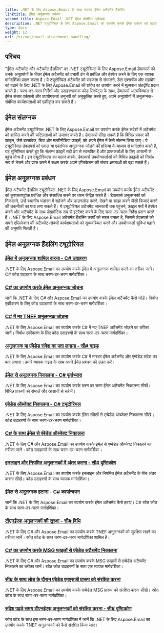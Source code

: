 ```yaml
---
title: .NET के लिए Aspose.Email के साथ मास्टर ईमेल अटैचमेंट हैंडलिंग
linktitle: ईमेल अनुलग्नक प्रबंधन
second_title: Aspose.Email .NET ईमेल प्रोसेसिंग एपीआई
description: .NET ट्यूटोरियल के लिए Aspose.Email का उपयोग करके ईमेल प्रबंधन को बढ़ावा दें। सुव्यवस्थित प्रसंस्करण, विश्लेषण और डेटा-संचालित अंतर्दृष्टि सीखें। चरण-दर-चरण मार्गदर्शिका प्रदान की गई.
type: docs
weight: 12
url: /hi/net/email-attachment-handling/
---
```

## परिचय

"ईमेल अटैचमेंट और अटैचमेंट हैंडलिंग" पर .NET ट्यूटोरियल के लिए Aspose.Email डेवलपर्स को उनके अनुप्रयोगों के भीतर ईमेल अटैचमेंट को प्रभावी ढंग से प्रबंधित और हेरफेर करने के लिए एक व्यापक मार्गदर्शिका प्रदान करता है। ये ट्यूटोरियल अटैचमेंट को सहजता से संभालने, डेटा एक्सचेंज और सहयोग को बढ़ाने के लिए .NET के लिए Aspose.Email की शक्ति का उपयोग करने में मूल्यवान अंतर्दृष्टि प्रदान करते हैं। चरण-दर-चरण निर्देशों और उदाहरणात्मक कोड स्निपेट्स के साथ, डेवलपर्स आत्मविश्वास से ईमेल संचार वर्कफ़्लो और उपयोगकर्ता अनुभवों को अनुकूलित करते हुए, अपने अनुप्रयोगों में अनुलग्नक-संबंधित कार्यक्षमताओं को एकीकृत कर सकते हैं।

## ईमेल संलग्नक

ईमेल अटैचमेंट ट्यूटोरियल .NET के लिए Aspose.Email का उपयोग करके ईमेल संदेशों में अटैचमेंट को शामिल करने की जटिलताओं को उजागर करते हैं। डेवलपर्स सीख सकते हैं कि विभिन्न प्रकार की फ़ाइल, जैसे दस्तावेज़, चित्र और मल्टीमीडिया फ़ाइलें, को अपने ईमेल में कैसे संलग्न किया जाए। ये ट्यूटोरियल डेवलपर्स को एकल या एकाधिक अनुलग्नक जोड़ने की प्रक्रिया के माध्यम से मार्गदर्शन करते हैं, यह सुनिश्चित करते हुए कि संलग्न फ़ाइलें सही ढंग से स्वरूपित हैं और प्राप्तकर्ताओं के लिए आसानी से पहुंच योग्य हैं। इन ट्यूटोरियल्स का पालन करके, डेवलपर्स उपयोगकर्ताओं को विभिन्न फ़ाइलों को निर्बाध रूप से भेजने और प्राप्त करने में सक्षम करके अपने एप्लिकेशन की संचार क्षमताओं को बढ़ा सकते हैं।

## ईमेल अनुलग्नक प्रबंधन

ईमेल अटैचमेंट हैंडलिंग ट्यूटोरियल .NET के लिए Aspose.Email का उपयोग करके ईमेल अटैचमेंट को कुशलतापूर्वक प्रबंधित और संसाधित करने पर ध्यान केंद्रित करते हैं। डेवलपर्स अनुलग्नकों को निकालने, उन्हें स्थानीय भंडारण में सहेजने और डाउनलोड करने, देखने या साझा करने जैसी क्रियाएं करने की तकनीकों का पता लगा सकते हैं। ये ट्यूटोरियल अटैचमेंट जानकारी तक पहुंचने, फ़ाइल पथों में हेरफेर करने और अटैचमेंट के साथ प्रोग्रामेटिक रूप से इंटरैक्ट करने के लिए चरण-दर-चरण निर्देश प्रदान करते हैं। .NET के लिए Aspose.Email अटैचमेंट हैंडलिंग कार्यों को सरल बनाता है, जिससे डेवलपर्स को अपने एप्लिकेशन की अटैचमेंट-संबंधी कार्यक्षमताओं को सुव्यवस्थित करने और उपयोगकर्ता सुविधा बढ़ाने की अनुमति मिलती है।

## ईमेल अनुलग्नक हैंडलिंग ट्यूटोरियल
### [ईमेल में अनुलग्नक शामिल करना - C# उदाहरण](./including-attachments-in-email-csharp-example/)
.NET के लिए Aspose.Email का उपयोग करके ईमेल में अनुलग्नक शामिल करने का तरीका जानें। C# कोड उदाहरण के साथ चरण-दर-चरण मार्गदर्शिका।
### [C# का उपयोग करके ईमेल अनुलग्नक जोड़ना](./adding-email-attachments-using-csharp/)
जानें कि .NET के लिए C# और Aspose.Email का उपयोग करके ईमेल अटैचमेंट कैसे जोड़ें। निर्बाध एकीकरण के लिए कोड उदाहरणों के साथ चरण-दर-चरण मार्गदर्शिका।
### [C# में नए TNEF अनुलग्नक जोड़ना](./adding-new-tnef-attachments-in-csharp/)
.NET के लिए Aspose.Email का उपयोग करके C# में नए TNEF अटैचमेंट जोड़ने का तरीका जानें। निर्बाध एकीकरण के लिए कोड उदाहरणों के साथ चरण-दर-चरण मार्गदर्शिका।
### [अनुलग्नक या एंबेडेड संदेश का पता लगाना - सी# गाइड](./detecting-attachment-or-embedded-message-csharp-guide/)
.NET के लिए Aspose.Email का उपयोग करके C# में मास्टर ईमेल अटैचमेंट और एम्बेडेड संदेश का पता लगाना। हमारे व्यापक गाइड के साथ अपने ईमेल प्रबंधन को उन्नत करें।
### [ईमेल से अनुलग्नक निकालना - C# पूर्वाभ्यास](./extracting-attachments-from-email-csharp-walkthrough/)
.NET के लिए Aspose.Email का उपयोग करके चरण दर चरण ईमेल अटैचमेंट निकालना सीखें। विभिन्न प्रारूपों को संभालें और आसानी से सहेजें।
### [एंबेडेड ऑब्जेक्ट निकालना - C# ट्यूटोरियल](./extracting-embedded-objects-csharp-tutorial/)
.NET के लिए Aspose.Email का उपयोग करके ईमेल संदेशों से एम्बेडेड ऑब्जेक्ट निकालना सीखें। कोड उदाहरणों के साथ चरण-दर-चरण मार्गदर्शिका।
### [C# के साथ ईमेल से एंबेडेड ऑब्जेक्ट निकालना](./extracting-embedded-objects-from-email-with-csharp/)
.NET के लिए C# और Aspose.Email का उपयोग करके ईमेल से एम्बेडेड ऑब्जेक्ट निकालने का तरीका जानें। कोड उदाहरणों के साथ चरण-दर-चरण मार्गदर्शिका।
### [इनलाइन और नियमित अनुलग्नकों में अंतर करना - सी# दृष्टिकोण](./differentiating-inline-and-regular-attachments-csharp-approach/)
.NET के लिए Aspose.Email का उपयोग करके इनलाइन और नियमित ईमेल अटैचमेंट के बीच अंतर करना सीखें। कोड उदाहरणों के साथ व्यापक मार्गदर्शिका।
### [ईमेल से अनुलग्नक हटाना - C# कार्यान्वयन](./removing-attachments-from-emails-csharp-implementation/)
जानें कि .NET के लिए Aspose.Email का उपयोग करके ईमेल अटैचमेंट कैसे हटाएं। C# स्रोत कोड के साथ चरण-दर-चरण मार्गदर्शिका।
### [टीएनईएफ अनुलग्नकों की सुरक्षा - सी# विधि](./safeguarding-tnef-attachments-csharp-method/)
.NET के लिए C# और Aspose.Email का उपयोग करके TNEF अनुलग्नकों को सुरक्षित रखने का तरीका जानें। स्रोत कोड के साथ चरण-दर-चरण मार्गदर्शिका शामिल है।
### [C# का उपयोग करके MSG फ़ाइलों से एंबेडेड अटैचमेंट निकालना](./extracting-embedded-attachments-from-msg-files-using-csharp/)
.NET के लिए C# और Aspose.Email का उपयोग करके MSG फ़ाइलों से एम्बेडेड अटैचमेंट निकालने का तरीका जानें। स्रोत कोड उदाहरणों के साथ एक व्यापक मार्गदर्शिका।
### [सी# के साथ लोड के दौरान एंबेडेड एमएसजी प्रारूप को संरक्षित करना](./preserving-embedded-msg-format-during-load-with-csharp/)
.NET के लिए Aspose.Email का उपयोग करके एम्बेडेड MSG प्रारूप को संरक्षित करना सीखें। स्रोत कोड के साथ चरण-दर-चरण मार्गदर्शिका।
### [संदेश पढ़ते समय टीएनईएफ अनुलग्नकों को संरक्षित करना - सी# दृष्टिकोण](./preserving-tnef-attachments-when-reading-messages-csharp-approach/)
स्रोत कोड के साथ इस चरण-दर-चरण मार्गदर्शिका में जानें कि .NET के लिए Aspose.Email का उपयोग करके TNEF अनुलग्नकों को कैसे संरक्षित किया जाए।
